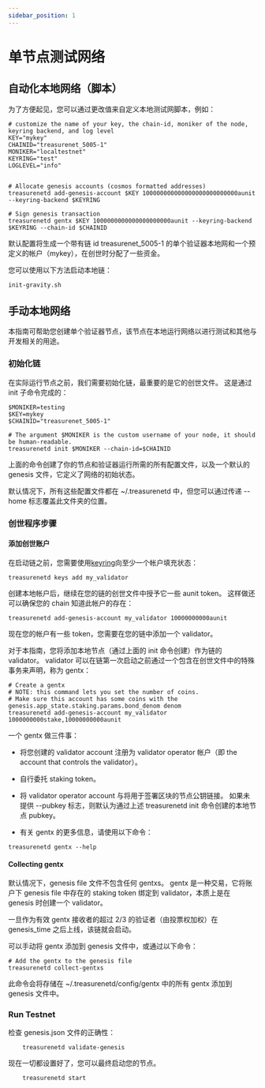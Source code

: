 ```yaml
---
sidebar_position: 1
---
```


# 单节点测试网络

## 自动化本地网络（脚本）

为了方便起见，您可以通过更改值来自定义本地测试网脚本，例如：

```shell
# customize the name of your key, the chain-id, moniker of the node, keyring backend, and log level
KEY="mykey"
CHAINID="treasurenet_5005-1"
MONIKER="localtestnet"
KEYRING="test"
LOGLEVEL="info"


# Allocate genesis accounts (cosmos formatted addresses)
treasurenetd add-genesis-account $KEY 100000000000000000000000000aunit --keyring-backend $KEYRING

# Sign genesis transaction
treasurenetd gentx $KEY 1000000000000000000000aunit --keyring-backend $KEYRING --chain-id $CHAINID

```

默认配置将生成一个带有链 id treasurenet_5005-1 的单个验证器本地网和一个预定义的帐户（mykey），在创世时分配了一些资金。

您可以使用以下方法启动本地链：

```shell
init-gravity.sh
```

## 手动本地网络

本指南可帮助您创建单个验证器节点，该节点在本地运行网络以进行测试和其他与开发相关的用途。

### 初始化链

在实际运行节点之前，我们需要初始化链，最重要的是它的创世文件。 这是通过 init 子命令完成的：

```shell
$MONIKER=testing
$KEY=mykey
$CHAINID="treasurenet_5005-1"

# The argument $MONIKER is the custom username of your node, it should be human-readable.
treasurenetd init $MONIKER --chain-id=$CHAINID

```

上面的命令创建了你的节点和验证器运行所需的所有配置文件，以及一个默认的 genesis 文件，它定义了网络的初始状态。

默认情况下，所有这些配置文件都在 ~/.treasurenetd 中，但您可以通过传递 --home 标志覆盖此文件夹的位置。

### 创世程序步骤

#### 添加创世账户

在启动链之前，您需要使用[keyring](https://)向至少一个帐户填充状态：

```shell
treasurenetd keys add my_validator
```

创建本地帐户后，继续在您的链的创世文件中授予它一些 aunit token。 这样做还可以确保您的 chain 知道此帐户的存在：

```shell
treasurenetd add-genesis-account my_validator 10000000000aunit
```

现在您的帐户有一些 token，您需要在您的链中添加一个 validator。

对于本指南，您将添加本地节点（通过上面的 init 命令创建）作为链的 validator。 validator 可以在链第一次启动之前通过一个包含在创世文件中的特殊事务来声明，称为 gentx：

```shell
# Create a gentx
# NOTE: this command lets you set the number of coins.
# Make sure this account has some coins with the genesis.app_state.staking.params.bond_denom denom
treasurenetd add-genesis-account my_validator 1000000000stake,10000000000aunit

```

一个 gentx 做三件事：

- 将您创建的 validator account 注册为 validator operator 帐户（即 the account that controls the validator）。
- 自行委托 staking token。
- 将 validator operator account 与将用于签署区块的节点公钥链接。 如果未提供 --pubkey 标志，则默认为通过上述 treasurenetd init 命令创建的本地节点 pubkey。

- 有关 gentx 的更多信息，请使用以下命令：

```shell
treasurenetd gentx --help
```

#### Collecting gentx

默认情况下，genesis file 文件不包含任何 gentxs。 gentx 是一种交易，它将账户下 genesis file 中存在的 staking token 绑定到 validator，本质上是在 genesis 时创建一个 validator。

一旦作为有效 gentx 接收者的超过 2/3 的验证者（由投票权加权）在 genesis_time 之后上线，该链就会启动。

可以手动将 gentx 添加到 genesis 文件中，或通过以下命令：

```shell
# Add the gentx to the genesis file
treasurenetd collect-gentxs
```

此命令会将存储在 ~/.treasurenetd/config/gentx 中的所有 gentx 添加到 genesis 文件中。

### Run Testnet

检查 genesis.json 文件的正确性：

```shell
    treasurenetd validate-genesis
```

现在一切都设置好了，您可以最终启动您的节点。

```shell
    treasurenetd start
```

